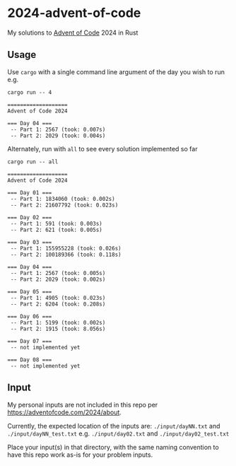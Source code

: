 # 2024-advent-of-code
My solutions to [Advent of Code](https://adventofcode.com/) 2024 in Rust 

## Usage
Use `cargo` with a single command line argument of the day you wish to run e.g.

```
cargo run -- 4
```

```
===================
Advent of Code 2024

=== Day 04 ===
 -- Part 1: 2567 (took: 0.007s)
 -- Part 2: 2029 (took: 0.004s)
```

Alternately, run with `all` to see every solution implemented so far


```
cargo run -- all 
```

```
===================
Advent of Code 2024

=== Day 01 ===
 -- Part 1: 1834060 (took: 0.002s)
 -- Part 2: 21607792 (took: 0.023s)

=== Day 02 ===
 -- Part 1: 591 (took: 0.003s)
 -- Part 2: 621 (took: 0.005s)

=== Day 03 ===
 -- Part 1: 155955228 (took: 0.026s)
 -- Part 2: 100189366 (took: 0.118s)

=== Day 04 ===
 -- Part 1: 2567 (took: 0.005s)
 -- Part 2: 2029 (took: 0.002s)

=== Day 05 ===
 -- Part 1: 4905 (took: 0.023s)
 -- Part 2: 6204 (took: 0.208s)

=== Day 06 ===
 -- Part 1: 5199 (took: 0.002s)
 -- Part 2: 1915 (took: 8.056s)

=== Day 07 ===
 -- not implemented yet

=== Day 08 ===
 -- not implemented yet
```

## Input
My personal inputs are not included in this repo per https://adventofcode.com/2024/about. 

Currently, the expected location of the inputs are: `./input/dayNN.txt` and `./input/dayNN_test.txt` 
e.g. `./input/day02.txt` and `./input/day02_test.txt`

Place your input(s) in that directory, with the same naming convention to have this repo work as-is for your problem inputs.
